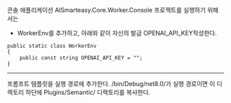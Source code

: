 콘솔 애플리케이션 AISmarteasy.Core.Worker.Console 프로젝트를 실행하기 위해서는
- WorkerEnv를 추가하고, 아래와 같이 자신의 발급 OPENAI_API_KEY작성한다.

```
public static class WorkerEnv
{
    public const string OPENAI_API_KEY = "";
}

```
-----
프롬프트 템플릿을 실행 경로에 추가한다.
/bin/Debug/net8.0/가 실행 경로이면 이 디렉토리 하단에 
Plugins/Semantic/ 디렉토리를 복사한다. 
